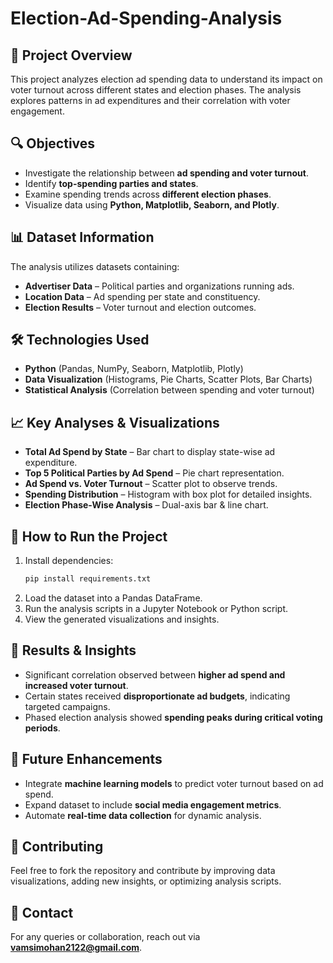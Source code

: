 # Election-Ad-Spending-Analysis

## 📌 Project Overview
This project analyzes election ad spending data to understand its impact on voter turnout across different states and election phases. The analysis explores patterns in ad expenditures and their correlation with voter engagement.

## 🔍 Objectives
- Investigate the relationship between **ad spending and voter turnout**.
- Identify **top-spending parties and states**.
- Examine spending trends across **different election phases**.
- Visualize data using **Python, Matplotlib, Seaborn, and Plotly**.

## 📊 Dataset Information
The analysis utilizes datasets containing:
- **Advertiser Data** – Political parties and organizations running ads.
- **Location Data** – Ad spending per state and constituency.
- **Election Results** – Voter turnout and election outcomes.

## 🛠️ Technologies Used
- **Python** (Pandas, NumPy, Seaborn, Matplotlib, Plotly)
- **Data Visualization** (Histograms, Pie Charts, Scatter Plots, Bar Charts)
- **Statistical Analysis** (Correlation between spending and voter turnout)

## 📈 Key Analyses & Visualizations
- **Total Ad Spend by State** – Bar chart to display state-wise ad expenditure.
- **Top 5 Political Parties by Ad Spend** – Pie chart representation.
- **Ad Spend vs. Voter Turnout** – Scatter plot to observe trends.
- **Spending Distribution** – Histogram with box plot for detailed insights.
- **Election Phase-Wise Analysis** – Dual-axis bar & line chart.

## 🚀 How to Run the Project
1. Install dependencies:  
   ```bash
   pip install requirements.txt
   ```
2. Load the dataset into a Pandas DataFrame.
3. Run the analysis scripts in a Jupyter Notebook or Python script.
4. View the generated visualizations and insights.

## 📌 Results & Insights
- Significant correlation observed between **higher ad spend and increased voter turnout**.
- Certain states received **disproportionate ad budgets**, indicating targeted campaigns.
- Phased election analysis showed **spending peaks during critical voting periods**.

## 📜 Future Enhancements
- Integrate **machine learning models** to predict voter turnout based on ad spend.
- Expand dataset to include **social media engagement metrics**.
- Automate **real-time data collection** for dynamic analysis.

## 🤝 Contributing
Feel free to fork the repository and contribute by improving data visualizations, adding new insights, or optimizing analysis scripts.

## 📩 Contact
For any queries or collaboration, reach out via **vamsimohan2122@gmail.com**.

